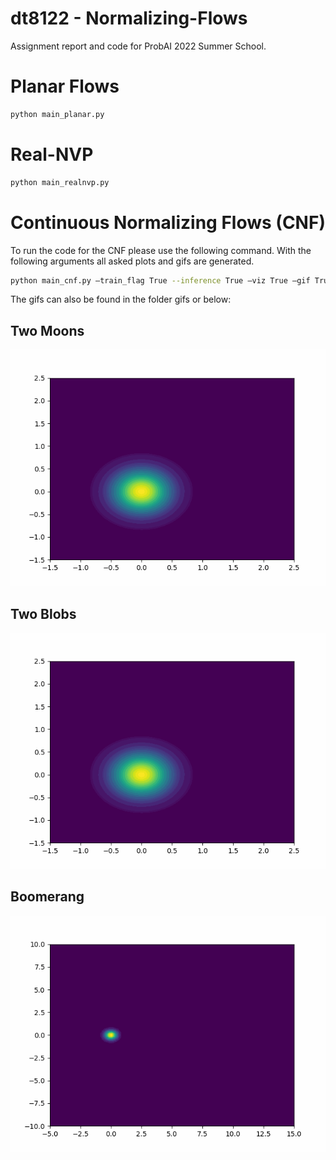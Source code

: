 # dt8122 - Normalizing-Flows

Assignment report and code for ProbAI 2022 Summer School.

# Planar Flows
  ```bash
  python main_planar.py 
  ```

# Real-NVP
  ```bash
  python main_realnvp.py 
  ```

# Continuous Normalizing Flows (CNF)

To run the code for the CNF please use the following command. With the following arguments all asked plots and gifs are generated.
  ```bash
  python main_cnf.py —train_flag True --inference True —viz True —gif True --niters 2000 --dataset_idx 0
  ```

The gifs can also be found in the folder gifs or below:

## Two Moons
![](https://github.com/koninik/dt8122-Normalizing-Flows/blob/main/gifs/cnf-Two_Moons.gif)

## Two Blobs
![](https://github.com/koninik/dt8122-Normalizing-Flows/blob/main/gifs/cnf-Two_Blobs.gif)

## Boomerang
![](https://github.com/koninik/dt8122-Normalizing-Flows/blob/main/gifs/cnf-Boomerang.gif)
 
